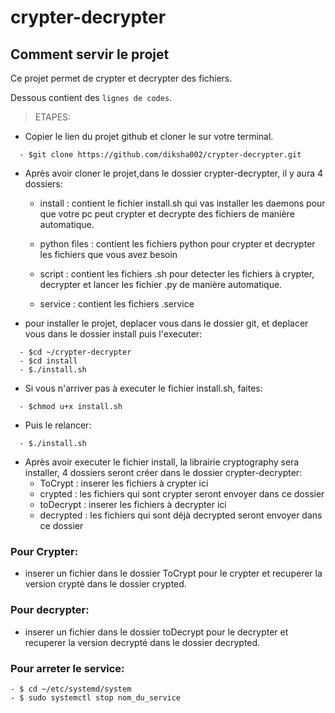 # crypter-decrypter

## Comment servir le projet

Ce projet permet de crypter et decrypter des fichiers.

Dessous contient des `lignes de codes`.

> ETAPES:

- Copier le lien du projet github et cloner le sur votre terminal.
```
  - $git clone https://github.com/diksha002/crypter-decrypter.git
```
- Après avoir cloner le projet,dans le dossier crypter-decrypter, il y aura 4 dossiers:

  - install : contient le fichier install.sh qui vas installer les daemons pour que votre pc peut crypter et decrypte
   des fichiers de manière automatique.
   
  - python files : contient les fichiers python pour crypter et decrypter les fichiers que vous avez besoin
  
  - script : contient les fichiers .sh pour detecter les fichiers à crypter, decrypter et lancer les fichier .py de manière automatique.
  
  - service : contient les fichiers .service 
  
- pour installer le projet, deplacer vous dans le dossier git, et deplacer vous dans le dossier install puis l'executer:
```
  - $cd ~/crypter-decrypter
  - $cd install
  - $./install.sh
```
- Si vous n'arriver pas à executer le fichier install.sh, faites:
```
  - $chmod u+x install.sh
```
- Puis le relancer:
```
  - $./install.sh
```

- Après avoir executer le fichier install, la librairie cryptography sera installer, 4 dossiers seront créer dans le dossier crypter-decrypter:
  - ToCrypt : inserer les fichiers à crypter ici
  - crypted : les fichiers qui sont crypter seront envoyer dans ce dossier
  - toDecrypt : inserer les fichiers à decrypter ici
  - decrypted : les fichiers qui sont déjà decrypted seront envoyer dans ce dossier
  
### Pour Crypter:
- inserer un fichier dans le dossier ToCrypt pour le crypter et recuperer la version crypté dans le dossier crypted.

### Pour decrypter:
- inserer un fichier dans le dossier toDecrypt pour le decrypter et recuperer la version decrypté dans le dossier decrypted.

### Pour arreter le service:
```
- $ cd ~/etc/systemd/system
- $ sudo systemctl stop nom_du_service
```
  

  
